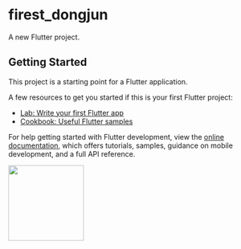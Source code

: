 # firest_dongjun

A new Flutter project.

## Getting Started

This project is a starting point for a Flutter application.
    
A few resources to get you started if this is your first Flutter project:

- [Lab: Write your first Flutter app](https://docs.flutter.dev/get-started/codelab)
- [Cookbook: Useful Flutter samples](https://docs.flutter.dev/cookbook)

For help getting started with Flutter development, view the
[online documentation](https://docs.flutter.dev/), which offers tutorials,
samples, guidance on mobile development, and a full API reference.





<img width="150" src="https://s3.us-west-2.amazonaws.com/secure.notion-static.com/ff8630f9-e840-4442-b9d1-47439bef2def/Untitled.png?X-Amz-Algorithm=AWS4-HMAC-SHA256&X-Amz-Content-Sha256=UNSIGNED-PAYLOAD&X-Amz-Credential=AKIAT73L2G45EIPT3X45%2F20221115%2Fus-west-2%2Fs3%2Faws4_request&X-Amz-Date=20221115T090200Z&X-Amz-Expires=86400&X-Amz-Signature=b6c43b3bfba0f11f718dffc1764768b9c7c8e6ddd69d81c84de8b0d8143d64a4&X-Amz-SignedHeaders=host&response-content-disposition=filename%3D%22Untitled.png">
